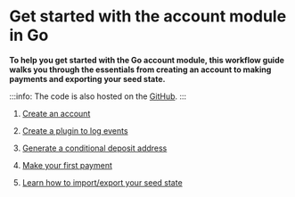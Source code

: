# Get started with the account module in Go

**To help you get started with the Go account module, this workflow guide walks you through the essentials from creating an account to making payments and exporting your seed state.**

:::info:
The code is also hosted on the [GitHub](https://github.com/JakeSCahill/getting-started-go-accounts).
:::

1. [Create an account](../go/create-account.md)

2. [Create a plugin to log events](../go/create-plugin.md)

3. [Generate a conditional deposit address](../go/generate-cda.md)

3. [Make your first payment](../go/make-payment.md)

4. [Learn how to import/export your seed state](../go/export-seed-state.md)